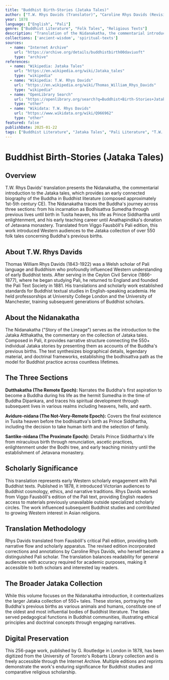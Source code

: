 ```yaml
---
title: "Buddhist Birth-Stories (Jataka Tales)"
author: ["T.W. Rhys Davids (Translator)", "Caroline Rhys Davids (Revising Editor)"]
year: 1878
language: ["English", "Pali"]
genre: ["Buddhist Literature", "Folk Tales", "Religious Texts"]
description: "Translation of the Nidanakatha, the commentarial introduction to the Jataka tales, providing an early connected biography of the Buddha. Translated from Viggo Fausböll's Pali edition, this work introduced Western audiences to the Jataka collection."
collections: ['ancient-wisdom', 'spiritual-texts']
sources:
  - name: "Internet Archive"
    url: "https://archive.org/details/buddhistbirth00daviuoft"
    type: "archive"
references:
  - name: "Wikipedia: Jataka Tales"
    url: "https://en.wikipedia.org/wiki/Jataka_tales"
    type: "wikipedia"
  - name: "Wikipedia: T.W. Rhys Davids"
    url: "https://en.wikipedia.org/wiki/Thomas_William_Rhys_Davids"
    type: "wikipedia"
  - name: "OpenLibrary Search"
    url: "https://openlibrary.org/search?q=Buddhist+Birth-Stories+Jataka+Tales"
    type: "other"
  - name: "Wikidata: T.W. Rhys Davids"
    url: "https://www.wikidata.org/wiki/Q966962"
    type: "other"
featured: false
publishDate: 2025-01-22
tags: ["Buddhist Literature", "Jataka Tales", "Pali Literature", "T.W. Rhys Davids", "Victorian Buddhism", "Buddhist Studies", "Nidanakatha", "Buddha Biography", "Pali Text Society", "19th Century Translation"]
---
```


# Buddhist Birth-Stories (Jataka Tales)

## Overview

T.W. Rhys Davids' translation presents the Nidanakatha, the commentarial introduction to the Jataka tales, which provides an early connected biography of the Buddha in Buddhist literature (composed approximately 1st-5th century CE). The Nidanakatha traces the Buddha's journey across three sections: from his incarnation as Bodhisattva Sumedha through previous lives until birth in Tusita heaven, his life as Prince Siddhartha until enlightenment, and his early teaching career until Anathapindika's donation of Jetavana monastery. Translated from Viggo Fausböll's Pali edition, this work introduced Western audiences to the Jataka collection of over 550 folk tales concerning Buddha's previous births.

## About T.W. Rhys Davids

Thomas William Rhys Davids (1843-1922) was a Welsh scholar of Pali language and Buddhism who profoundly influenced Western understanding of early Buddhist texts. After serving in the Ceylon Civil Service (1866-1877), where he began studying Pali, he returned to England and founded the Pali Text Society in 1881. His translations and scholarly work established standards for Buddhist textual studies in English-speaking academia. He held professorships at University College London and the University of Manchester, training subsequent generations of Buddhist scholars.

## About the Nidanakatha

The Nidanakatha ("Story of the Lineage") serves as the introduction to the Jataka Atthakatha, the commentary on the collection of Jataka tales. Composed in Pali, it provides narrative structure connecting the 550+ individual Jataka stories by presenting them as accounts of the Buddha's previous births. The text synthesizes biographical details, legendary material, and doctrinal frameworks, establishing the bodhisattva path as the model for Buddhist practice across countless lifetimes.

## The Three Sections

**Dutthakatha (The Remote Epoch):**
Narrates the Buddha's first aspiration to become a Buddha during his life as the hermit Sumedha in the time of Buddha Dipankara, and traces his spiritual development through subsequent lives in various realms including heavens, hells, and earth.

**Avidure-nidana (The Not-Very-Remote Epoch):**
Covers the final existence in Tusita heaven before the bodhisattva's birth as Prince Siddhartha, including the decision to take human birth and the selection of family.

**Santike-nidana (The Proximate Epoch):**
Details Prince Siddhartha's life from miraculous birth through renunciation, ascetic practices, enlightenment under the Bodhi tree, and early teaching ministry until the establishment of Jetavana monastery.

## Scholarly Significance

This translation represents early Western scholarly engagement with Pali Buddhist texts. Published in 1878, it introduced Victorian audiences to Buddhist cosmology, ethics, and narrative traditions. Rhys Davids worked from Viggo Fausböll's edition of the Pali text, providing English readers access to materials previously unavailable outside specialized scholarly circles. The work influenced subsequent Buddhist studies and contributed to growing Western interest in Asian religions.

## Translation Methodology

Rhys Davids translated from Fausböll's critical Pali edition, providing both narrative flow and scholarly apparatus. The revised edition incorporated corrections and annotations by Caroline Rhys Davids, who herself became a distinguished Pali scholar. The translation balances readability for general audiences with accuracy required for academic purposes, making it accessible to both scholars and interested lay readers.

## The Broader Jataka Collection

While this volume focuses on the Nidanakatha introduction, it contextualizes the larger Jataka collection of 550+ tales. These stories, portraying the Buddha's previous births as various animals and humans, constitute one of the oldest and most influential bodies of Buddhist literature. The tales served pedagogical functions in Buddhist communities, illustrating ethical principles and doctrinal concepts through engaging narratives.

## Digital Preservation

This 256-page work, published by G. Routledge in London in 1878, has been digitized from the University of Toronto's Robarts Library collection and is freely accessible through the Internet Archive. Multiple editions and reprints demonstrate the work's enduring significance for Buddhist studies and comparative religious scholarship.
